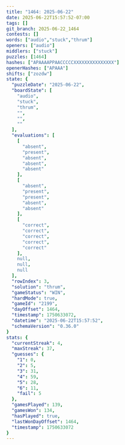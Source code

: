 ```yaml
---
title: "1464: 2025-06-22"
date: 2025-06-22T15:57:52-07:00
tags: []
git_branch: 2025-06-22_1464
contests: []
words: ["audio","stuck","thrum"]
openers: ["audio"]
middlers: ["stuck"]
puzzles: [1464]
hashes: ["APAAAAPPAACCCCCXXXXXXXXXXXXXXX"]
openerHashes: ["APAAA"]
shifts: ["zozdw"]
state: {
  "puzzleDate": "2025-06-22",
  "boardState": [
    "audio",
    "stuck",
    "thrum",
    "",
    "",
    ""
  ],
  "evaluations": [
    [
      "absent",
      "present",
      "absent",
      "absent",
      "absent"
    ],
    [
      "absent",
      "present",
      "present",
      "absent",
      "absent"
    ],
    [
      "correct",
      "correct",
      "correct",
      "correct",
      "correct"
    ],
    null,
    null,
    null
  ],
  "rowIndex": 3,
  "solution": "thrum",
  "gameStatus": "WIN",
  "hardMode": true,
  "gameId": "2199",
  "dayOffset": 1464,
  "timestamp": 1750633072,
  "datetime": "2025-06-22T15:57:52",
  "schemaVersion": "0.36.0"
}
stats: {
  "currentStreak": 4,
  "maxStreak": 37,
  "guesses": {
    "1": 0,
    "2": 5,
    "3": 31,
    "4": 59,
    "5": 28,
    "6": 11,
    "fail": 5
  },
  "gamesPlayed": 139,
  "gamesWon": 134,
  "hasPlayed": true,
  "lastWonDayOffset": 1464,
  "timestamp": 1750633072
}
---
```

<!-- more -->
